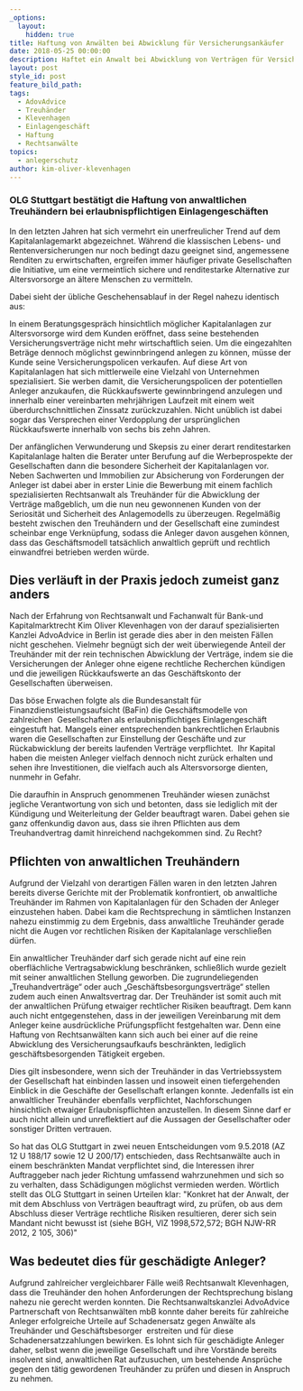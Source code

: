 ```yaml
---
_options:
  layout:
    hidden: true
title: Haftung von Anwälten bei Abwicklung für Versicherungsankäufer
date: 2018-05-25 00:00:00
description: Haftet ein Anwalt bei Abwicklung von Verträgen für Versicherungsankäufer
layout: post
style_id: post
feature_bild_path:
tags:
  - AdovAdvice
  - Treuhänder
  - Klevenhagen
  - Einlagengeschäft
  - Haftung
  - Rechtsanwälte
topics:
  - anlegerschutz
author: kim-oliver-klevenhagen
---
```


### OLG Stuttgart best&auml;tigt die Haftung von anwaltlichen Treuh&auml;ndern bei erlaubnispflichtigen Einlagengesch&auml;ften

In den letzten Jahren hat sich vermehrt ein unerfreulicher Trend auf dem Kapitalanlagemarkt abgezeichnet. W&auml;hrend die klassischen Lebens- und Rentenversicherungen nur noch bedingt dazu geeignet sind, angemessene Renditen zu erwirtschaften, ergreifen immer h&auml;ufiger private Gesellschaften die Initiative, um eine vermeintlich sichere und renditestarke Alternative zur Altersvorsorge an &auml;ltere Menschen zu vermitteln.

Dabei sieht der &uuml;bliche Geschehensablauf in der Regel nahezu identisch aus:

In einem Beratungsgespr&auml;ch hinsichtlich m&ouml;glicher Kapitalanlagen zur Altersvorsorge wird dem Kunden er&ouml;ffnet, dass seine bestehenden Versicherungsvertr&auml;ge nicht mehr wirtschaftlich seien. Um die eingezahlten Betr&auml;ge dennoch m&ouml;glichst gewinnbringend anlegen zu k&ouml;nnen, m&uuml;sse der Kunde seine Versicherungspolicen verkaufen. Auf diese Art von Kapitalanlagen hat sich mittlerweile eine Vielzahl von Unternehmen spezialisiert. Sie werben damit, die Versicherungspolicen der potentiellen Anleger anzukaufen, die R&uuml;ckkaufswerte gewinnbringend anzulegen und innerhalb einer vereinbarten mehrj&auml;hrigen Laufzeit mit einem weit &uuml;berdurchschnittlichen Zinssatz zur&uuml;ckzuzahlen. Nicht un&uuml;blich ist dabei sogar das Versprechen einer Verdopplung der urspr&uuml;nglichen R&uuml;ckkaufswerte innerhalb von sechs bis zehn Jahren.

Der anf&auml;nglichen Verwunderung und Skepsis zu einer derart renditestarken Kapitalanlage halten die Berater unter Berufung auf die Werbeprospekte der Gesellschaften dann die besondere Sicherheit der Kapitalanlagen vor. Neben Sachwerten und Immobilien zur Absicherung von Forderungen der Anleger ist dabei aber in erster Linie die Bewerbung mit einem fachlich spezialisierten Rechtsanwalt als Treuh&auml;nder f&uuml;r die Abwicklung der Vertr&auml;ge ma&szlig;geblich, um die nun neu gewonnenen Kunden von der Seriosit&auml;t und Sicherheit des Anlagemodells zu &uuml;berzeugen. Regelm&auml;&szlig;ig besteht zwischen den Treuh&auml;ndern und der Gesellschaft eine zumindest scheinbar enge Verkn&uuml;pfung, sodass die Anleger davon ausgehen k&ouml;nnen, dass das Gesch&auml;ftsmodell tats&auml;chlich anwaltlich gepr&uuml;ft und rechtlich einwandfrei betrieben werden w&uuml;rde.

## Dies verl&auml;uft in der Praxis jedoch zumeist ganz anders

Nach der Erfahrung von Rechtsanwalt und Fachanwalt f&uuml;r Bank-und Kapitalmarktrecht Kim Oliver Klevenhagen von der darauf spezialisierten Kanzlei AdvoAdvice in Berlin ist gerade dies aber in den meisten F&auml;llen nicht geschehen. Vielmehr begn&uuml;gt sich der weit &uuml;berwiegende Anteil der Treuh&auml;nder mit der rein technischen Abwicklung der Vertr&auml;ge, indem sie die Versicherungen der Anleger ohne eigene rechtliche Recherchen k&uuml;ndigen und die jeweiligen R&uuml;ckkaufswerte an das Gesch&auml;ftskonto der Gesellschaften &uuml;berweisen.

Das b&ouml;se Erwachen folgte als die Bundesanstalt f&uuml;r Finanzdienstleistungsaufsicht (BaFin) die Gesch&auml;ftsmodelle von zahlreichen&nbsp; Gesellschaften als erlaubnispflichtiges Einlagengesch&auml;ft eingestuft hat. Mangels einer entsprechenden bankrechtlichen Erlaubnis waren die Gesellschaften zur Einstellung der Gesch&auml;fte und zur R&uuml;ckabwicklung der bereits laufenden Vertr&auml;ge verpflichtet. &nbsp;Ihr Kapital haben die meisten Anleger vielfach dennoch nicht zur&uuml;ck erhalten und sehen ihre Investitionen, die vielfach auch als Altersvorsorge dienten,&nbsp; nunmehr in Gefahr.

Die daraufhin in Anspruch genommenen Treuh&auml;nder wiesen zun&auml;chst jegliche Verantwortung von sich und betonten, dass sie lediglich mit der K&uuml;ndigung und Weiterleitung der Gelder beauftragt waren. Dabei gehen sie ganz offenkundig davon aus, dass sie ihren Pflichten aus dem Treuhandvertrag damit hinreichend nachgekommen sind. Zu Recht?

## Pflichten von anwaltlichen Treuh&auml;ndern

Aufgrund der Vielzahl von derartigen F&auml;llen waren in den letzten Jahren bereits diverse Gerichte mit der Problematik konfrontiert, ob anwaltliche Treuh&auml;nder im Rahmen von Kapitalanlagen f&uuml;r den Schaden der Anleger einzustehen haben. Dabei kam die Rechtsprechung in s&auml;mtlichen Instanzen nahezu einstimmig zu dem Ergebnis, dass anwaltliche Treuh&auml;nder gerade nicht die Augen vor rechtlichen Risiken der Kapitalanlage verschlie&szlig;en d&uuml;rfen.

Ein anwaltlicher Treuh&auml;nder darf sich gerade nicht auf eine rein oberfl&auml;chliche Vertragsabwicklung beschr&auml;nken, schlie&szlig;lich wurde gezielt mit seiner anwaltlichen Stellung geworben. Die zugrundeliegenden „Treuhandvertr&auml;ge“ oder auch „Gesch&auml;ftsbesorgungsvertr&auml;ge“ stellen zudem auch einen Anwaltsvertrag dar. Der Treuh&auml;nder ist somit auch mit der anwaltlichen Pr&uuml;fung etwaiger rechtlicher Risiken beauftragt. Dem kann auch nicht entgegenstehen, dass in der jeweiligen Vereinbarung mit dem Anleger keine ausdr&uuml;ckliche Pr&uuml;fungspflicht festgehalten war. Denn eine Haftung von Rechtsanw&auml;lten kann sich auch bei einer auf die reine Abwicklung des Versicherungsaufkaufs beschr&auml;nkten, lediglich gesch&auml;ftsbesorgenden T&auml;tigkeit ergeben.

Dies gilt insbesondere, wenn sich der Treuh&auml;nder in das Vertriebssystem der Gesellschaft hat einbinden lassen und insoweit einen tiefergehenden Einblick in die Gesch&auml;fte der Gesellschaft erlangen konnte. Jedenfalls ist ein anwaltlicher Treuh&auml;nder ebenfalls verpflichtet, Nachforschungen hinsichtlich etwaiger Erlaubnispflichten anzustellen. In diesem Sinne darf er auch nicht allein und unreflektiert auf die Aussagen der Gesellschafter oder sonstiger Dritten vertrauen.

So hat das OLG Stuttgart in zwei neuen Entscheidungen vom 9.5.2018 (AZ 12 U 188/17 sowie 12 U 200/17) entschieden, dass Rechtsanw&auml;lte auch in einem beschr&auml;nkten Mandat verpflichtet sind, die Interessen ihrer Auftraggeber nach jeder Richtung umfassend wahrzunehmen und sich so zu verhalten, dass Sch&auml;digungen m&ouml;glichst vermieden werden. W&ouml;rtlich stellt das OLG Stuttgart in seinen Urteilen klar: "Konkret hat der Anwalt, der mit dem Abschluss von Vertr&auml;gen beauftragt wird, zu pr&uuml;fen, ob aus dem Abschluss dieser Vertr&auml;ge rechtliche Risiken resultieren, derer sich sein Mandant nicht bewusst ist (siehe BGH, VIZ 1998,572,572; BGH NJW-RR 2012, 2 105, 306)"

## Was bedeutet dies f&uuml;r gesch&auml;digte Anleger?

Aufgrund zahlreicher vergleichbarer F&auml;lle wei&szlig; Rechtsanwalt Klevenhagen, dass die Treuh&auml;nder den hohen Anforderungen der Rechtsprechung bislang nahezu nie gerecht werden konnten. Die Rechtsanwaltskanzlei AdvoAdvice Partnerschaft von Rechtsanw&auml;lten mbB konnte daher bereits f&uuml;r zahlreiche Anleger erfolgreiche Urteile auf Schadenersatz gegen Anw&auml;lte als Treuh&auml;nder und Gesch&auml;ftsbesorger&nbsp; erstreiten und f&uuml;r diese Schadenersatzzahlungen bewirken. Es lohnt sich f&uuml;r gesch&auml;digte Anleger daher, selbst wenn die jeweilige Gesellschaft und ihre Vorst&auml;nde bereits insolvent sind, anwaltlichen Rat aufzusuchen, um bestehende Anspr&uuml;che gegen den t&auml;tig gewordenen Treuh&auml;nder zu pr&uuml;fen und diesen in Anspruch zu nehmen.